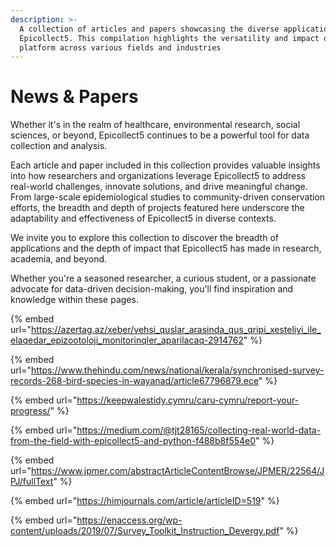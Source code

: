 ```yaml
---
description: >-
  A collection of articles and papers showcasing the diverse applications of
  Epicollect5. This compilation highlights the versatility and impact of our
  platform across various fields and industries
---
```


# News & Papers

Whether it's in the realm of healthcare, environmental research, social sciences, or beyond, Epicollect5 continues to be a powerful tool for data collection and analysis.

Each article and paper included in this collection provides valuable insights into how researchers and organizations leverage Epicollect5 to address real-world challenges, innovate solutions, and drive meaningful change. From large-scale epidemiological studies to community-driven conservation efforts, the breadth and depth of projects featured here underscore the adaptability and effectiveness of Epicollect5 in diverse contexts.

We invite you to explore this collection to discover the breadth of applications and the depth of impact that Epicollect5 has made in research, academia, and beyond.&#x20;

Whether you're a seasoned researcher, a curious student, or a passionate advocate for data-driven decision-making, you'll find inspiration and knowledge within these pages.

{% embed url="https://azertag.az/xeber/vehsi_quslar_arasinda_qus_qripi_xesteliyi_ile_elaqedar_epizootoloji_monitorinqler_aparilacaq-2914762" %}

{% embed url="https://www.thehindu.com/news/national/kerala/synchronised-survey-records-268-bird-species-in-wayanad/article67796879.ece" %}

{% embed url="https://keepwalestidy.cymru/caru-cymru/report-your-progress/" %}

{% embed url="https://medium.com/@tjt28165/collecting-real-world-data-from-the-field-with-epicollect5-and-python-f488b8f554e0" %}

{% embed url="https://www.jpmer.com/abstractArticleContentBrowse/JPMER/22564/JPJ/fullText" %}

{% embed url="https://himjournals.com/article/articleID=519" %}

{% embed url="https://enaccess.org/wp-content/uploads/2019/07/Survey_Toolkit_Instruction_Devergy.pdf" %}
